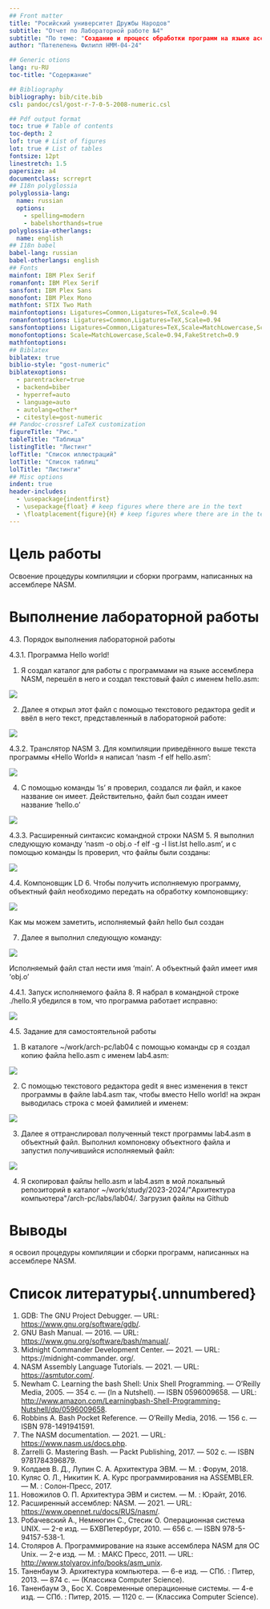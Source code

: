 ```yaml
---
## Front matter
title: "Росийский университет Дружбы Народов"
subtitle: "Отчет по Лабораторной работе №4"
subtitle: "По теме: "Создание и процесс обработки программ на языке ассемблера NASM."
author: "Пателепень Филипп НММ-04-24"

## Generic otions
lang: ru-RU
toc-title: "Содержание"

## Bibliography
bibliography: bib/cite.bib
csl: pandoc/csl/gost-r-7-0-5-2008-numeric.csl

## Pdf output format
toc: true # Table of contents
toc-depth: 2
lof: true # List of figures
lot: true # List of tables
fontsize: 12pt
linestretch: 1.5
papersize: a4
documentclass: scrreprt
## I18n polyglossia
polyglossia-lang:
  name: russian
  options:
	- spelling=modern
	- babelshorthands=true
polyglossia-otherlangs:
  name: english
## I18n babel
babel-lang: russian
babel-otherlangs: english
## Fonts
mainfont: IBM Plex Serif
romanfont: IBM Plex Serif
sansfont: IBM Plex Sans
monofont: IBM Plex Mono
mathfont: STIX Two Math
mainfontoptions: Ligatures=Common,Ligatures=TeX,Scale=0.94
romanfontoptions: Ligatures=Common,Ligatures=TeX,Scale=0.94
sansfontoptions: Ligatures=Common,Ligatures=TeX,Scale=MatchLowercase,Scale=0.94
monofontoptions: Scale=MatchLowercase,Scale=0.94,FakeStretch=0.9
mathfontoptions:
## Biblatex
biblatex: true
biblio-style: "gost-numeric"
biblatexoptions:
  - parentracker=true
  - backend=biber
  - hyperref=auto
  - language=auto
  - autolang=other*
  - citestyle=gost-numeric
## Pandoc-crossref LaTeX customization
figureTitle: "Рис."
tableTitle: "Таблица"
listingTitle: "Листинг"
lofTitle: "Список иллюстраций"
lotTitle: "Список таблиц"
lolTitle: "Листинги"
## Misc options
indent: true
header-includes:
  - \usepackage{indentfirst}
  - \usepackage{float} # keep figures where there are in the text
  - \floatplacement{figure}{H} # keep figures where there are in the text
---
```


# Цель работы

Освоение процедуры компиляции и сборки программ, написанных на ассемблере NASM.

# Выполнение лабораторной работы
4.3. Порядок выполнения лабораторной работы

4.3.1. Программа Hello world! 
1. Я создал каталог для работы с программами на языке ассемблера NASM, перешёл в него и создал текстовый файл с именем hello.asm:

![](lab04_im/1.png)

2. Далее я открыл этот файл с помощью текстового редактора gedit и ввёл в него текст, представленный в лабораторной работе:

![](lab04_im/2.png)

4.3.2. Транслятор NASM 
3. Для компиляции приведённого выше текста программы «Hello World» я написал ‘nasm -f elf hello.asm’:

![](lab04_im/3.png)

4. С помощью команды ‘ls’ я проверил, создался ли файл, и какое название он имеет. Действительно, файл был создан имеет название ‘hello.o’

![](lab04_im/4.png)

4.3.3. Расширенный синтаксис командной строки NASM
5. Я выполнил следующую команду ‘nasm -o obj.o -f elf -g -l list.lst hello.asm’, и с помощью команды ls проверил, что файлы были созданы:

![](lab04_im/5.png)

4.4. Компоновщик LD 
6. Чтобы получить исполняемую программу, объектный файл необходимо передать на обработку компоновщику:

![](lab04_im/6.png)

Как мы можем заметить, исполняемый файл hello был создан

7. Далее я выполнил следующую команду:

![](lab04_im/7.png)

Исполняемый файл стал нести имя ‘main’. А объектный файл имеет имя ‘obj.o’

4.4.1. Запуск исполняемого файла
8. Я набрал в командной строке ./hello.Я убедился в том, что программа работает исправно:

![](lab04_im/8.png)

4.5. Задание для самостоятельной работы

1. В каталоге ~/work/arch-pc/lab04 с помощью команды cp я создал копию файла hello.asm с именем lab4.asm:

![](lab04_im/9.png) 

2. С помощью текстового редактора gedit я внес изменения в текст программы в файле lab4.asm так, чтобы вместо Hello world! на экран выводилась строка с моей фамилией и именем:

![](lab04_im/10.png)

3. Далее я оттранслировал полученный текст программы lab4.asm в объектный файл. Выполнил компоновку объектного файла и запустил получившийся исполняемый файл:

![](lab04_im/11.png)

4. Я скопировал файлы hello.asm и lab4.asm в мой локальный репозиторий в каталог ~/work/study/2023-2024/"Архитектура компьютера"/arch-pc/labs/lab04/. Загрузил файлы на Github

# Выводы

я освоил процедуры компиляции и сборки программ, написанных на ассемблере NASM.
 
# Список литературы{.unnumbered}

1. GDB: The GNU Project Debugger. — URL: https://www.gnu.org/software/gdb/. 
2. GNU Bash Manual. — 2016. — URL: https://www.gnu.org/software/bash/manual/. 
3. Midnight Commander Development Center. — 2021. — URL: https://midnight-commander. org/.
4. NASM Assembly Language Tutorials. — 2021. — URL: https://asmtutor.com/.
5. Newham C. Learning the bash Shell: Unix Shell Programming. — O’Reilly Media, 2005. — 354 с. — (In a Nutshell). — ISBN 0596009658. — URL: http://www.amazon.com/Learningbash-Shell-Programming-Nutshell/dp/0596009658. 
6. Robbins A. Bash Pocket Reference. — O’Reilly Media, 2016. — 156 с. — ISBN 978-1491941591. 
7. The NASM documentation. — 2021. — URL: https://www.nasm.us/docs.php. 
8. Zarrelli G. Mastering Bash. — Packt Publishing, 2017. — 502 с. — ISBN 9781784396879. 
9. Колдаев В. Д., Лупин С. А. Архитектура ЭВМ. — М. : Форум, 2018. 
10. Куляс О. Л., Никитин К. А. Курс программирования на ASSEMBLER. — М. : Солон-Пресс, 2017. 
11. Новожилов О. П. Архитектура ЭВМ и систем. — М. : Юрайт, 2016. 
12. Расширенный ассемблер: NASM. — 2021. — URL: https://www.opennet.ru/docs/RUS/nasm/. 
13. Робачевский А., Немнюгин С., Стесик О. Операционная система UNIX. — 2-е изд. — БХВПетербург, 2010. — 656 с. — ISBN 978-5-94157-538-1. 
14. Столяров А. Программирование на языке ассемблера NASM для ОС Unix. — 2-е изд. — М. : МАКС Пресс, 2011. — URL: http://www.stolyarov.info/books/asm_unix. 
15. Таненбаум Э. Архитектура компьютера. — 6-е изд. — СПб. : Питер, 2013. — 874 с. — (Классика Computer Science). 
16. Таненбаум Э., Бос Х. Современные операционные системы. — 4-е изд. — СПб. : Питер, 2015. — 1120 с. — (Классика Computer Science). 

